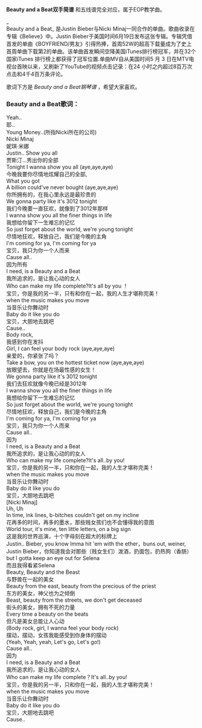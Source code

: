 

**Beauty and a Beat双手简谱** 和五线谱完全对应，属于EOP教学曲。

_  
Beauty and a Beat_ 是Justin Bieber与Nicki Minaj一同合作的单曲。歌曲收录在专辑《Believe》中。Justin
Bieber于美国时间6月19日发布这张专辑。专辑凭借首发的单曲《BOYFRIEND/男友》引得热捧，首周52W的超高下载量成为了史上首周单曲下载第2的单曲。该单曲首发瞬间空降美国iTunes排行榜冠军，并在32个国家iTunes
排行榜上都获得了冠军位置.单曲MV自从美国时间5 月 3 日在MTV电视台首映以来，又刷新了YouTube的视频点击记录：在24
小时之内超过8百万次点击和4千4百万条评论。

  
歌词下方是 _Beauty and a Beat钢琴谱_ ，希望大家喜欢。

### Beauty and a Beat歌词：

Yeah..  
耶..  
Young Money..(所指Nicki所在的公司)  
Nicki Minaj  
妮琪·米娜  
Justin.. Show you all  
贾斯汀...秀出你的全部  
Tonight I wanna show you all (aye,aye,aye)  
今晚我要你尽情地炫耀自己的全部,  
What you got  
A billion could've never bought (aye,aye,aye)  
你所拥有的，在我心里永远是最珍贵的  
We gonna party like it's 3012 tonight  
我们今晚要一直狂欢，就像到了3012年那样  
I wanna show you all the finer things in life  
我想给你留下一生难忘的记忆  
So just forget about the world, we're young tonight  
尽情地狂欢，释放自己，我们是今晚的主角  
I'm coming for ya, I'm coming for ya  
宝贝，我只为你一个人而来  
Cause all..  
因为所有  
I need, is a Beauty and a Beat  
我所追求的，是让我心动的女人  
Who can make my life complete?It's all by you ！  
宝贝，你是我的另一半，只有和你在一起，我的人生才堪称完美！  
when the music makes you move  
当音乐让你舞动时  
Baby do it like you do  
宝贝，大胆地去跳吧  
Cause..  
Body rock,  
我感到你在发抖  
Girl, I can feel your body rock (aye,aye,aye)  
亲爱的，你紧张了吗？  
Take a bow, you on the hottest ticket now (aye,aye,aye)  
放眼望去，你就是在场最性感的女生！  
We gonna party like it's 3012 tonight  
我们去狂欢就像今晚已经是3012年  
I wanna show you all the finer things in life  
我想给你留下一生难忘的记忆  
So just forget about the world, we're young tonight  
尽情地狂欢，释放自己，我们是今晚的主角  
I'm coming for ya, I'm coming for ya  
宝贝，我只为你一个人而来  
Cause all..  
因为  
I need, is a Beauty and a Beat  
我所追求的，是让我心动的的女人  
Who can make my life complete?It's all..by you!  
宝贝，你是我的另一半，只和你在一起，我的人生才堪称完美！  
when the music makes you move  
当音乐让你舞动时  
Baby do it like you do  
宝贝，大胆地去跳吧  
[Nicki Minaj]  
Uh, Uh  
In time, ink lines, b-bitches couldn't get on my incline  
花再多的时间，再多的墨水，那些贱女孩们也不会懂得我的意图  
World tour, it's mine, ten little letters, on a big sign  
这是我的世界巡演，十个字母刻在超大的标牌上  
Justin.. Bieber, you know Imma hit 'em with the ether，buns out, weiner,  
Justin Bieber，你知道我会对那些（贱女生们）泼酒，扔面包，扔热狗（香肠）  
but I gotta keep an eye out for Selena  
而且我得看紧Selena  
Beauty, Beauty and the Beast  
与野兽在一起的美女  
Beauty from the east, beauty from the precious of the priest  
东方的美女，神父也为之倾倒  
Beast, beauty from the streets, we don't get deceased  
街头的美女，拥有不死的力量  
Every time a beauty on the beats  
但凡是美女总能让人心动  
(Body rock, girl, I wanna feel your body rock)  
摆动，摆动，女孩我能感受到你身体的摆动  
(Yeah, Yeah, yeah, Let's go, Let's go!)  
Cause all..  
因为  
I need, is a Beauty and a Beat  
我所追求的，是让我心动的女人  
Who can make my life complete？It's all..by you!  
宝贝，你是我的另一半，只和你在一起，我的人生才堪称完美！  
when the music makes you move  
当音乐让你舞动时  
Baby do it like you do  
宝贝，大胆地去跳吧  
Cause..

